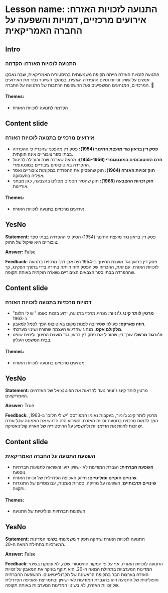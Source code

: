 # Lesson name: התנועה לזכויות האזרח: אירועים מרכזיים, דמויות והשפעה על החברה האמריקאית

## Intro

### התנועה לזכויות האזרח: הקדמה

התנועה לזכויות האזרח הייתה תקופה משמעותית בהיסטוריה האמריקאית, שבה נאבקו אנשים על שוויון זכויות וסיום ההפרדה הגזעית. במהלך השיעור נכיר את האירועים המרכזיים, המנהיגים המשפיעים ואת ההשפעות הרחבות של התנועה על החברה. 🌟

#### **Themes:**
- הקדמה לתנועה לזכויות האזרח

## Content slide

### אירועים מרכזיים בתנועה לזכויות האזרח

- **פסק דין בראון נגד מועצת החינוך (1954):** פסק דין מהפכני שהכריז כי ההפרדה בבתי ספר ציבוריים אינה חוקתית.
- **חרם האוטובוסים במונטגומרי (1955-1956):** מחאה שארכה שנה והובילה לביטול ההפרדה באוטובוסים ציבוריים במונטגומרי.
- **חוק זכויות האזרח (1964):** חוק שהפסיק את ההפרדה במקומות ציבוריים ואסר אפליה בתעסוקה.
- **חוק זכויות ההצבעה (1965):** חוק שהסיר חסמים מפלים בהצבעה, כגון מבחני אוריינות.

#### **Themes:**
- אירועים מרכזיים בתנועה לזכויות האזרח

## YesNo

**Statement:** פסק דין בראון נגד מועצת החינוך (1954) הסיק כי ההפרדה בבתי ספר ציבוריים היא שיקול של החוק.

**Answer:** False

**Feedback:**
פסק דין בראון נגד מועצת החינוך ב-1954 היה אבן דרך מרכזית בתנועה לזכויות האזרח. עם זאת, ההכרזה של הפסק הזה הייתה בחירה בידי בתורך הפקינג, כך שההפרדה בבתי ספר הצבאים הציבוריים נשארה חוקתית באותה תקופה.


## Content slide

### דמויות מרכזיות בתנועה לזכויות האזרח

- **מרטין לותר קינג ג'וניור:** מנהיג מרכזי בתנועה, ידוע בזכות נאומו "יש לי חלום" ב-1963.
- **רוזה פארקס:** פעילה שסירובה לפנות מקום באוטובוס הפך לסמל למאבק.
- **מלקולם אקס:** מנהיג שהדגיש העצמה שחורה ושינוי מערכתי.
- **ת'ורגוד מרשל:** עורך דין שהוביל את פסק דין בראון נגד מועצת החינוך ולימים שופט בבית המשפט העליון.

#### **Themes:**
- מנהיגים מרכזיים בתנועה לזכויות האזרח

## YesNo

**Statement:** מרטין לותר קינג ג'וניור נועד להראות את הפוטנציאל של האזרחים האמריקאים.

**Answer:** True

**Feedback:**
מרטין לותר קינג ג'וניור, בעקבות נאומו המפורסם 'יש לי חלום' ב-1963, הפך לדמות מרכזית בתנועת זכויות האזרח. האירוע הזה הדגיש את האמונה שכל אזרח יש זכות לחוות את הזדמנויות ולהשפיע על ההיסטוריה של הארה קוליניאטיקה.


## Content slide

### השפעת התנועה על החברה האמריקאית

- **השפעה חברתית:** הגברת המודעות לאי-שוויון גזעי והשראה לתנועות חברתיות נוספות.
- **שינויים חוקיים ופוליטיים:** חיזוק האכיפה הפדרלית של זכויות האזרח.
- **שינויים תרבותיים:** השפעה על מוזיקה, ספרות ואמנות, עם מסרים של התנגדות ותקווה.

#### **Themes:**
- השפעות חברתיות ופוליטיות של התנועה

## YesNo

**Statement:** התנועה לזכויות האזרח שיחקה תפקיד משמעותי בשינוי המדינות המערביות בתחילת המאה ה-20.

**Answer:** False

**Feedback:**
התנועה לזכויות האזרח, אף על פי המקור ההיסטורי שלה, לא עוסקת בשינוי המדינות המערביות בתחילת המאה ה-20. היא תוקף בעיקר את המאבק על זכויות האזרח בארצות הבר בתקופת הראשונה של הקרנלייטיאנים. ההשפעה החברתית והפוליטית של התנועה זיהו בהגברת המודעות לאי-שוויון ובתמריצת האכיפה הפדרלית של זכויות האזרח, לא בשינוי המדינות המערביות באותה תקופה.

